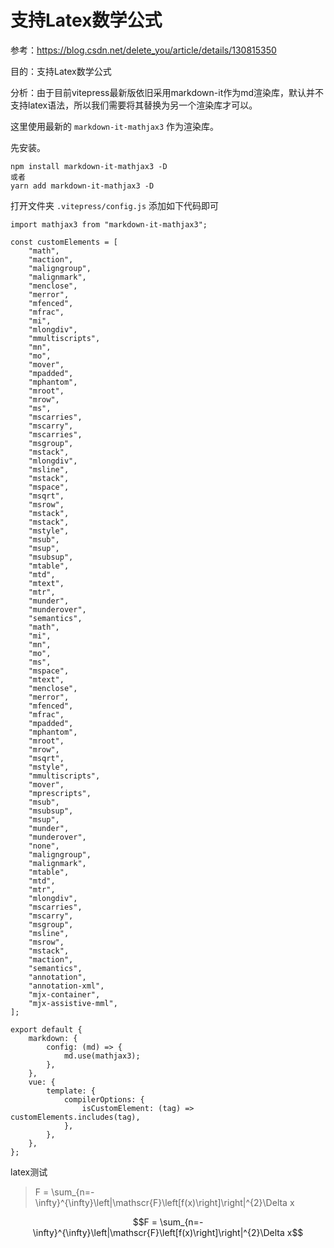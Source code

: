 # 支持Latex数学公式

参考：https://blog.csdn.net/delete_you/article/details/130815350

目的：支持Latex数学公式

分析：由于目前vitepress最新版依旧采用markdown-it作为md渲染库，默认并不支持latex语法，所以我们需要将其替换为另一个渲染库才可以。

这里使用最新的 `markdown-it-mathjax3` 作为渲染库。

先安装。

```
npm install markdown-it-mathjax3 -D
或者
yarn add markdown-it-mathjax3 -D
```

打开文件夹 `.vitepress/config.js` 添加如下代码即可

```
import mathjax3 from "markdown-it-mathjax3";

const customElements = [
	"math",
	"maction",
	"maligngroup",
	"malignmark",
	"menclose",
	"merror",
	"mfenced",
	"mfrac",
	"mi",
	"mlongdiv",
	"mmultiscripts",
	"mn",
	"mo",
	"mover",
	"mpadded",
	"mphantom",
	"mroot",
	"mrow",
	"ms",
	"mscarries",
	"mscarry",
	"mscarries",
	"msgroup",
	"mstack",
	"mlongdiv",
	"msline",
	"mstack",
	"mspace",
	"msqrt",
	"msrow",
	"mstack",
	"mstack",
	"mstyle",
	"msub",
	"msup",
	"msubsup",
	"mtable",
	"mtd",
	"mtext",
	"mtr",
	"munder",
	"munderover",
	"semantics",
	"math",
	"mi",
	"mn",
	"mo",
	"ms",
	"mspace",
	"mtext",
	"menclose",
	"merror",
	"mfenced",
	"mfrac",
	"mpadded",
	"mphantom",
	"mroot",
	"mrow",
	"msqrt",
	"mstyle",
	"mmultiscripts",
	"mover",
	"mprescripts",
	"msub",
	"msubsup",
	"msup",
	"munder",
	"munderover",
	"none",
	"maligngroup",
	"malignmark",
	"mtable",
	"mtd",
	"mtr",
	"mlongdiv",
	"mscarries",
	"mscarry",
	"msgroup",
	"msline",
	"msrow",
	"mstack",
	"maction",
	"semantics",
	"annotation",
	"annotation-xml",
	"mjx-container",
	"mjx-assistive-mml",
];

export default {
	markdown: {
		config: (md) => {
			md.use(mathjax3);
		},
	},
	vue: {
		template: {
			compilerOptions: {
				isCustomElement: (tag) => customElements.includes(tag),
			},
		},
	},
};
```

latex测试

> F = \sum_{n=-\infty}^{\infty}\left|\mathscr{F}\left[f(x)\right]\right|^{2}\Delta x

$$F = \sum_{n=-\infty}^{\infty}\left|\mathscr{F}\left[f(x)\right]\right|^{2}\Delta x$$

